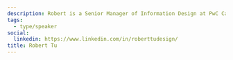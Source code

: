 ```yaml
---
description: Robert is a Senior Manager of Information Design at PwC Canada, specializing in data visualization with an emphasis on user interface development and user experience design. His experience includes understanding client requirements, employing design methodologies and processes to develop relevant and aesthetically impactful solutions.
tags:
  - type/speaker
social:
  linkedin: https://www.linkedin.com/in/roberttudesign/
title: Robert Tu
---
```

